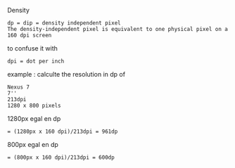 Density
	
	dp = dip = density independent pixel
	The density-independent pixel is equivalent to one physical pixel on a 160 dpi screen
	
to confuse it with 

	dpi = dot per inch
	
example : calculte the resolution in dp of 

	Nexus 7
	7''
	213dpi
	1280 x 800 pixels
	
1280px egal en dp

	= (1280px x 160 dpi)/213dpi = 961dp
	
800px egal en dp

	= (800px x 160 dpi)/213dpi = 600dp